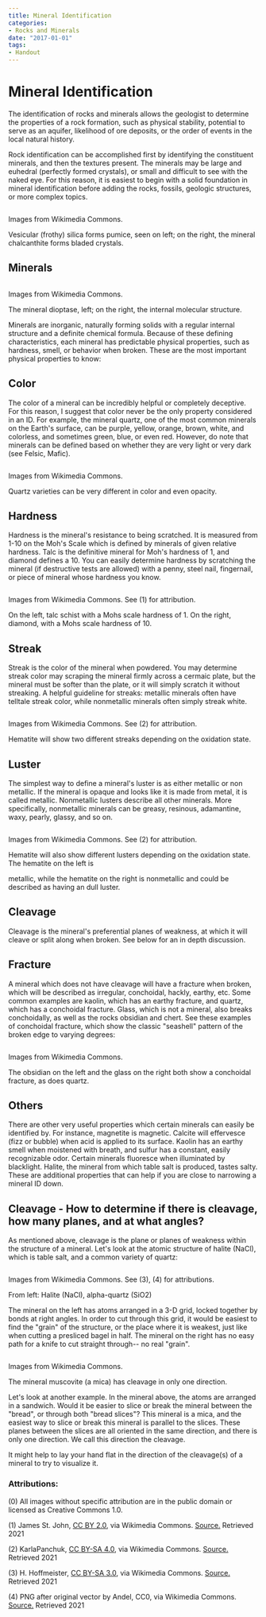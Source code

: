 ```yaml
---
title: Mineral Identification
categories:
- Rocks and Minerals
date: "2017-01-01"
tags:
- Handout
---
```


# Mineral Identification

The identification of rocks and minerals allows the geologist to determine the properties of a rock formation, such as physical stability, potential to serve as an aquifer, likelihood of ore deposits, or the order of events in the local natural history.

Rock identification can be accomplished first by identifying the constituent minerals, and then the textures present. The minerals may be large and euhedral (perfectly formed crystals), or small and difficult to see with the naked eye. For this reason, it is easiest to begin with a solid foundation in mineral identification before adding the rocks, fossils, geologic structures, or more complex topics.

![]()![]()
 
Images from Wikimedia Commons.

Vesicular (frothy) silica forms pumice, seen on left; on the right, the mineral chalcanthite forms bladed crystals.

## Minerals

![]()![]()

Images from Wikimedia Commons.

The mineral dioptase, left; on the right, the internal molecular structure.

Minerals are inorganic, naturally forming solids with a regular internal structure and a definite chemical formula. Because of these defining characteristics, each mineral has predictable physical properties, such as hardness, smell, or behavior when broken. These are the most important physical properties to know:

## Color

The color of a mineral can be incredibly helpful or completely deceptive. For this reason, I suggest that color never be the only property considered in an ID. For example, the mineral quartz, one of the most common minerals on the Earth's surface, can be purple, yellow, orange, brown, white, and colorless, and sometimes green, blue, or even red. However, do note that minerals can be defined based on whether they are very light or very dark (see Felsic, Mafic).

![]()![]()

Images from Wikimedia Commons.

Quartz varieties can be very different in color and even opacity.

## Hardness

Hardness is the mineral's resistance to being scratched. It is measured from 1-10 on the Moh's Scale which is defined by minerals of given relative hardness. Talc is the definitive mineral for Moh's hardness of 1, and diamond defines a 10. You can easily determine hardness by scratching the mineral (if destructive tests are allowed) with a penny, steel nail, fingernail, or piece of mineral whose hardness you know.

![]()![]()

Images from Wikimedia Commons. See (1) for attribution.

On the left, talc schist with a Mohs scale hardness of 1. On the right, diamond, with a Mohs scale hardness of 10.

## Streak

Streak is the color of the mineral when powdered. You may determine streak color may scraping the mineral firmly across a cermaic plate, but the mineral must be softer than the plate, or it will simply scratch it without streaking. A helpful guideline for streaks: metallic minerals often have telltale streak color, while nonmetallic minerals often simply streak white.

![]()![]()

Images from Wikimedia Commons. See (2) for attribution.

Hematite will show two different streaks depending on the oxidation state.

## Luster

The simplest way to define a mineral's luster is as either metallic or non metallic. If the mineral is opaque and looks like it is made from metal, it is called metallic. Nonmetallic lusters describe all other minerals. More specifically, nonmetallic minerals can be greasy, resinous, adamantine, waxy, pearly, glassy, and so on. 

![]()![]()

Images from Wikimedia Commons. See (2) for attribution.

Hematite will also show different lusters depending on the oxidation state. The hematite on the left is

metallic, while the hematite on the right is nonmetallic and could be described as having an dull luster.

## Cleavage

Cleavage is the mineral's preferential planes of weakness, at which it will cleave or split along when broken. See below for an in depth discussion.

## Fracture

A mineral which does not have cleavage will have a fracture when broken, which will be described as irregular, conchoidal, hackly, earthy, etc. Some common examples are kaolin, which has an earthy fracture, and quartz, which has a conchoidal fracture. Glass, which is not a mineral, also breaks conchoidally, as well as the rocks obsidian and chert. See these examples of conchoidal fracture, which show the classic "seashell" pattern of the broken edge to varying degrees:

![]()![]()

Images from Wikimedia Commons.

The obsidian on the left and the glass on the right both show a conchoidal fracture, as does quartz.

## Others

There are other very useful properties which certain minerals can easily be identified by. For instance, magnetite is magnetic. Calcite will effervesce (fizz or bubble) when acid is applied to its surface. Kaolin has an earthy smell when moistened with breath, and sulfur has a constant, easily recognizable odor. Certain minerals fluoresce when illuminated by blacklight. Halite, the mineral from which table salt is produced, tastes salty. These are additional properties that can help if you are close to narrowing a mineral ID down. 

## Cleavage - How to determine if there is cleavage, how many planes, and at what angles?

As mentioned above, cleavage is the plane or planes of weakness within the structure of a mineral. Let's look at the atomic structure of halite (NaCl), which is table salt, and a common variety of quartz:

![]()![]()

Images from Wikimedia Commons. See (3), (4) for attributions.

From left: Halite (NaCl), alpha-quartz (SiO2)

The mineral on the left has atoms arranged in a 3-D grid, locked together by bonds at right angles. In order to cut through this grid, it would be easiest to find the "grain" of the structure, or the place where it is weakest, just like when cutting a presliced bagel in half.  The mineral on the right has no easy path for a knife to cut straight through-- no real "grain". 

![]()![]()

Images from Wikimedia Commons.

The mineral muscovite (a mica) has cleavage in only one direction. 

Let's look at another example. In the mineral above, the atoms are arranged in a sandwich. Would it be easier to slice or break the mineral between the "bread", or through both "bread slices"? This mineral is a mica, and the easiest way to slice or break this mineral is parallel to the slices. These planes between the slices are all oriented in the same direction, and there is only one direction. We call this direction the cleavage. 

It might help to lay your hand flat in the direction of the cleavage(s) of a mineral to try to visualize it.

### Attributions:

(0) All images without specific attribution are in the public domain or licensed as Creative Commons 1.0.

(1) James St. John, [CC BY 2.0](https://creativecommons.org/licenses/by/2.0), via Wikimedia Commons. [Source.](https://commons.wikimedia.org/wiki/File:Talc_schist_4_(16715578217).jpg)  Retrieved 2021

(2) KarlaPanchuk, [CC BY-SA 4.0](https://creativecommons.org/licenses/by-sa/4.0), via Wikimedia Commons. [Source.](https://upload.wikimedia.org/wikipedia/commons/d/d7/Hematite_streak_plate.jpg)  Retrieved 2021

(3) H. Hoffmeister, [CC BY-SA 3.0](http://creativecommons.org/licenses/by-sa/3.0/), via Wikimedia Commons. [Source.](https://upload.wikimedia.org/wikipedia/commons/2/2e/NaCl-Ionengitter.png)  Retrieved 2021

(4) PNG after original vector by Andel, CC0, via Wikimedia Commons. [Source.](https://upload.wikimedia.org/wikipedia/commons/8/8f/%CE%91-Quartz.svg) Retrieved 2021
